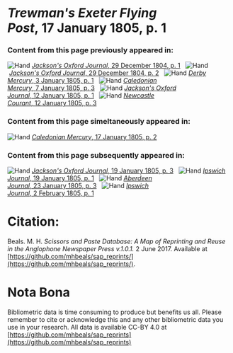 # *Trewman's Exeter Flying Post*, 17 January 1805, p. 1  
  
### Content from this page previously appeared in:  
![Hand](http://scissorsandpaste.net/wp-content/uploads/2017/06/smallhandpointer.png) [*Jackson's Oxford Journal*, 29 December 1804, p. 1](https://mhbeals.github.io/sap_html/Jackson's-Oxford-Journal/Jackson's-Oxford-Journal-29-December-1804-p-1)  
![Hand](http://scissorsandpaste.net/wp-content/uploads/2017/06/smallhandpointer.png) [*Jackson's Oxford Journal*, 29 December 1804, p. 2](https://mhbeals.github.io/sap_html/Jackson's-Oxford-Journal/Jackson's-Oxford-Journal-29-December-1804-p-2)  
![Hand](http://scissorsandpaste.net/wp-content/uploads/2017/06/smallhandpointer.png) [*Derby Mercury*, 3 January 1805, p. 1](https://mhbeals.github.io/sap_html/Derby-Mercury/Derby-Mercury-3-January-1805-p-1)  
![Hand](http://scissorsandpaste.net/wp-content/uploads/2017/06/smallhandpointer.png) [*Caledonian Mercury*, 7 January 1805, p. 3](https://mhbeals.github.io/sap_html/Caledonian-Mercury/Caledonian-Mercury-7-January-1805-p-3)  
![Hand](http://scissorsandpaste.net/wp-content/uploads/2017/06/smallhandpointer.png) [*Jackson's Oxford Journal*, 12 January 1805, p. 1](https://mhbeals.github.io/sap_html/Jackson's-Oxford-Journal/Jackson's-Oxford-Journal-12-January-1805-p-1)  
![Hand](http://scissorsandpaste.net/wp-content/uploads/2017/06/smallhandpointer.png) [*Newcastle Courant*, 12 January 1805, p. 3](https://mhbeals.github.io/sap_html/Newcastle-Courant/Newcastle-Courant-12-January-1805-p-3)  
  
### Content from this page simeltaneously appeared in:  
![Hand](http://scissorsandpaste.net/wp-content/uploads/2017/06/smallhandpointer.png) [*Caledonian Mercury*, 17 January 1805, p. 2](https://mhbeals.github.io/sap_html/Caledonian-Mercury/Caledonian-Mercury-17-January-1805-p-2)  
  
### Content from this page subsequently appeared in:  
![Hand](http://scissorsandpaste.net/wp-content/uploads/2017/06/smallhandpointer.png) [*Jackson's Oxford Journal*, 19 January 1805, p. 3](https://mhbeals.github.io/sap_html/Jackson's-Oxford-Journal/Jackson's-Oxford-Journal-19-January-1805-p-3)  
![Hand](http://scissorsandpaste.net/wp-content/uploads/2017/06/smallhandpointer.png) [*Ipswich Journal*, 19 January 1805, p. 1](https://mhbeals.github.io/sap_html/Ipswich-Journal/Ipswich-Journal-19-January-1805-p-1)  
![Hand](http://scissorsandpaste.net/wp-content/uploads/2017/06/smallhandpointer.png) [*Aberdeen Journal*, 23 January 1805, p. 3](https://mhbeals.github.io/sap_html/Aberdeen-Journal/Aberdeen-Journal-23-January-1805-p-3)  
![Hand](http://scissorsandpaste.net/wp-content/uploads/2017/06/smallhandpointer.png) [*Ipswich Journal*, 2 February 1805, p. 1](https://mhbeals.github.io/sap_html/Ipswich-Journal/Ipswich-Journal-2-February-1805-p-1)  


# Citation: 

Beals. M. H. *Scissors and Paste Database: A Map of Reprinting and Reuse in the Anglophone Newspaper Press v.1.0.1.* 2 June 2017. Available at [https://github.com/mhbeals/sap_reprints/](https://github.com/mhbeals/sap_reprints/). 

# Nota Bona

Bibliometric data is time consuming to produce but benefits us all. Please remember to cite or acknowledge this and any other bibliometric data you use in your research. All data is available CC-BY 4.0 at [https://github.com/mhbeals/sap_reprints](https://github.com/mhbeals/sap_reprints)
